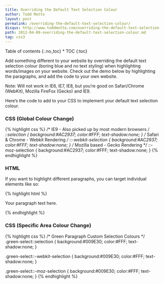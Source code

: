 ```yaml
---
title: Overriding the Default Text Selection Colour
author: Todd Motto
layout: post
permalink: /overriding-the-default-text-selection-colour/
disqus: http://www.toddmotto.com/overriding-the-default-text-selection-colour
path: 2012-04-09-overriding-the-default-text-selection-colour.md
tag: css3
---
```


<div class="toc" markdown="1">
<span class="gamma">Table of contents</span>
{:.no_toc}
* TOC
{:toc}
</div>

Add something different to your website by overriding the default text selection colour (boring blue and no text styling) when highlighting words/images on your website. Check out the demo below by highlighting the paragraphs, and add the code to your own website. 

Note: Will not work in IE6, IE7, IE8, but you’re good on Safari/Chrome (WebKit), Mozilla FireFox (Gecko) and IE9.

Here’s the code to add to your CSS to implement your default text selection colour.

### CSS (Global Colour Change)

{% highlight css %}
/* IE9  - Also picked up by most modern browsers */
::selection {
  background:#AC2937;
  color:#FFF;
  text-shadow:none;
}
/* Safari & Chrome - Webkit Rendering */
::-webkit-selection {
  background:#AC2937;
  color:#FFF;
  text-shadow:none;
}
/* Mozilla based - Gecko Rendering */ 
::-moz-selection {
  background:#AC2937;
  color:#FFF;
  text-shadow:none;
}
{% endhighlight %}

### HTML
If you want to highlight different paragraphs, you can target individual elements like so:

{% highlight html %}
<!-- Green Paragraph -->
<p class="green-select">Your paragraph text here.</p>
{% endhighlight %}
    
### CSS (Specific Area Colour Change)

{% highlight css %}
/* Green Paragraph Custom Selection Colours */
.green-select::selection {
  background:#009E30;
  color:#FFF;
  text-shadow:none;
}

.green-select::-webkit-selection {
  background:#009E30;
  color:#FFF;
  text-shadow:none;
}

.green-select::-moz-selection {
  background:#009E30;
  color:#FFF;
  text-shadow:none;
}
{% endhighlight %}
